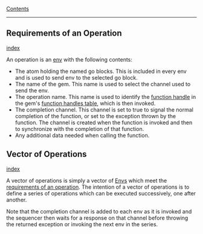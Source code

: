 [Contents](../../Contents.md)

---

## Requirements of an Operation
[index](../../Older%20Topic%20Indexes/Requirements%20of%20an%20Operation.md)

An operation is an [env](../../Older%20Topic%20Indexes/Env.md) with the following contents:

- The atom holding the named go blocks. This is included in every env and is used to send env to the selected go block.
- The name of the gem. This name is used to select the channel used to send the env.
- The operation name. This name is used to identify the [function handle](../../Older%20Topic%20Indexes/Function%20Handles.md) in the gem's [function handles table](../../Older%20Topic%20Indexes/Function%20Handles%20Table.md), which is then invoked.
- The completion channel. This channel is set to true to signal the normal completion of the function, or set to the exception thrown by the function. The channel is created when the function is invoked and then to synchronize with the completion of that function.
- Any additional data needed when calling the function.

## Vector of Operations
[index](../../Older%20Topic%20Indexes/Vector%20of%20Operations.md)

A vector of operations is simply a vector of [Envs](../../Older%20Topic%20Indexes/Env.md) which meet the [requirements of an operation](../../Older%20Topic%20Indexes/Requirements%20of%20an%20Operation.md). The intention of a vector of operations is to define a series of operations which can be executed successively, one after another.

Note that the completion channel is added to each env as it is invoked and the sequencer then waits for a response on that channel before throwing the returned exception or invoking the next env in the series.
